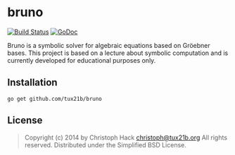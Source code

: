 bruno
=====

[![Build Status](https://travis-ci.org/tux21b/bruno.png?branch=master)](https://travis-ci.org/tux21b/bruno)
[![GoDoc](http://godoc.org/github.com/tux21b/bruno?status.png)](http://godoc.org/github.com/tux21b/bruno)

Bruno is a symbolic solver for algebraic equations based on Gröebner bases. This
project is based on a lecture about symbolic computation and is currently developed
for educational purposes only.

Installation
------------

    go get github.com/tux21b/bruno

License
-------

> Copyright (c) 2014 by Christoph Hack <christoph@tux21b.org>
> All rights reserved. Distributed under the Simplified BSD License.
